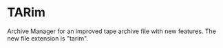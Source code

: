 # TARim
Archive Manager for an improved tape archive file with new features. The new file extension is "tarim".
